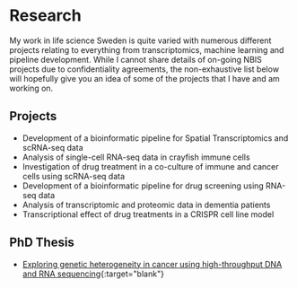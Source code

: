 # Research

My work in life science Sweden is quite varied with numerous different projects
relating to everything from transcriptomics, machine learning and pipeline
development. While I cannot share details of on-going NBIS projects due to
confidentiality agreements, the non-exhaustive list below will hopefully give
you an idea of some of the projects that I have and am working on.

## Projects

- Development of a bioinformatic pipeline for Spatial Transcriptomics and
  scRNA-seq data
- Analysis of single-cell RNA-seq data in crayfish immune cells
- Investigation of drug treatment in a co-culture of immune and cancer cells
  using scRNA-seq data
- Development of a bioinformatic pipeline for drug screening using RNA-seq
  data
- Analysis of transcriptomic and proteomic data in dementia patients
- Transcriptional effect of drug treatments in a CRISPR cell line model

## PhD Thesis

- [Exploring genetic heterogeneity in cancer using high-throughput DNA and RNA
  sequencing](https://www.diva-portal.org/smash/record.jsf?pid=diva2%3A1245671&dswid=-5743){:target="blank"}

